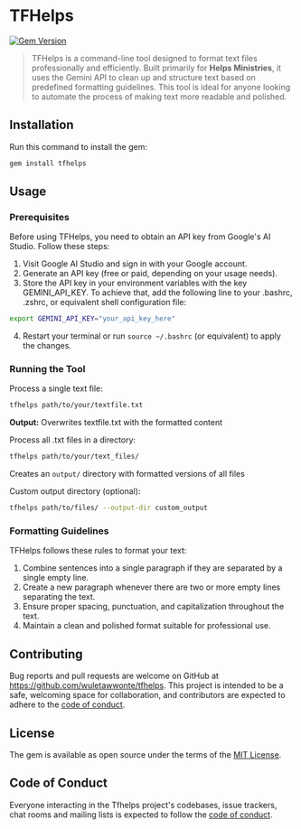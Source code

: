 # TFHelps
[![Gem Version](https://badge.fury.io/rb/tfhelps.svg)](https://badge.fury.io/rb/tfhelps)
> TFHelps is a command-line tool designed to format text files professionally and efficiently. Built primarily for **Helps Ministries**, it uses the Gemini API to clean up and structure text based on predefined formatting guidelines. This tool is ideal for anyone looking to automate the process of making text more readable and polished.

## Installation

Run this command to install the gem:

```bash
gem install tfhelps
```

## Usage

### Prerequisites

Before using TFHelps, you need to obtain an API key from Google's AI Studio. Follow these steps:

1. Visit Google AI Studio and sign in with your Google account.
2. Generate an API key (free or paid, depending on your usage needs).
3. Store the API key in your environment variables with the key GEMINI_API_KEY. To achieve that, add the following line to your .bashrc, .zshrc, or equivalent shell configuration file:

```bash
export GEMINI_API_KEY="your_api_key_here"
```

4. Restart your terminal or run `source ~/.bashrc` (or equivalent) to apply the changes.

### Running the Tool

Process a single text file:
```bash
tfhelps path/to/your/textfile.txt
```
**Output:** Overwrites textfile.txt with the formatted content

Process all .txt files in a directory:

```bash
tfhelps path/to/your/text_files/
```
Creates an `output/` directory with formatted versions of all files

Custom output directory (optional):
```bash
tfhelps path/to/files/ --output-dir custom_output
```
### Formatting Guidelines

TFHelps follows these rules to format your text:

1. Combine sentences into a single paragraph if they are separated by a single empty line.
2. Create a new paragraph whenever there are two or more empty lines separating the text.
3. Ensure proper spacing, punctuation, and capitalization throughout the text.
4. Maintain a clean and polished format suitable for professional use.

## Contributing

Bug reports and pull requests are welcome on GitHub at <https://github.com/wuletawwonte/tfhelps>. This project is intended to be a safe, welcoming space for collaboration, and contributors are expected to adhere to the [code of conduct](https://github.com/wuletawwonte/tfhelps/blob/master/CODE_OF_CONDUCT.md).

## License

The gem is available as open source under the terms of the [MIT License](https://opensource.org/licenses/MIT).

## Code of Conduct

Everyone interacting in the Tfhelps project's codebases, issue trackers, chat rooms and mailing lists is expected to follow the [code of conduct](https://github.com/wuletawwonte/tfhelps/blob/master/CODE_OF_CONDUCT.md).
